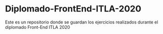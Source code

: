 # Diplomado-FrontEnd-ITLA-2020
Este es un repositorio donde se guardan los ejercicios realizados durante el diplomado Front-End ITLA 2020

